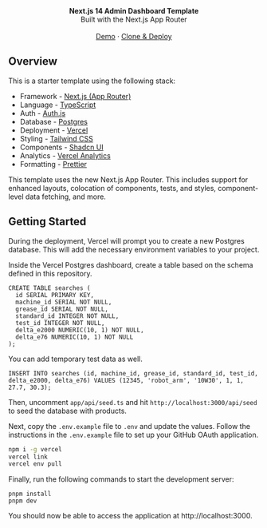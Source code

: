 <div align="center"><strong>Next.js 14 Admin Dashboard Template</strong></div>
<div align="center">Built with the Next.js App Router</div>
<br />
<div align="center">
<a href="https://next-admin-dash.vercel.app/">Demo</a>
<span> · </span>
<a href="https://vercel.com/templates/next.js/admin-dashboard-tailwind-postgres-react-nextjs">Clone & Deploy</a>
<span>
</div>

## Overview

This is a starter template using the following stack:

- Framework - [Next.js (App Router)](https://nextjs.org)
- Language - [TypeScript](https://www.typescriptlang.org)
- Auth - [Auth.js](https://authjs.dev)
- Database - [Postgres](https://vercel.com/postgres)
- Deployment - [Vercel](https://vercel.com/docs/concepts/next.js/overview)
- Styling - [Tailwind CSS](https://tailwindcss.com)
- Components - [Shadcn UI](https://ui.shadcn.com/)
- Analytics - [Vercel Analytics](https://vercel.com/analytics)
- Formatting - [Prettier](https://prettier.io)

This template uses the new Next.js App Router. This includes support for enhanced layouts, colocation of components, tests, and styles, component-level data fetching, and more.

## Getting Started

During the deployment, Vercel will prompt you to create a new Postgres database. This will add the necessary environment variables to your project.

Inside the Vercel Postgres dashboard, create a table based on the schema defined in this repository.

```
CREATE TABLE searches (
  id SERIAL PRIMARY KEY,
  machine_id SERIAL NOT NULL,
  grease_id SERIAL NOT NULL,
  standard_id INTEGER NOT NULL,
  test_id INTEGER NOT NULL,
  delta_e2000 NUMERIC(10, 1) NOT NULL,
  delta_e76 NUMERIC(10, 1) NOT NULL
);
```

You can add temporary test data as well.
```
INSERT INTO searches (id, machine_id, grease_id, standard_id, test_id, delta_e2000, delta_e76) VALUES (12345, 'robot_arm', '10W30', 1, 1, 27.7, 30.3);
```

Then, uncomment `app/api/seed.ts` and hit `http://localhost:3000/api/seed` to seed the database with products.

Next, copy the `.env.example` file to `.env` and update the values. Follow the instructions in the `.env.example` file to set up your GitHub OAuth application.

```bash
npm i -g vercel
vercel link
vercel env pull
```

Finally, run the following commands to start the development server:

```
pnpm install
pnpm dev
```

You should now be able to access the application at http://localhost:3000.

